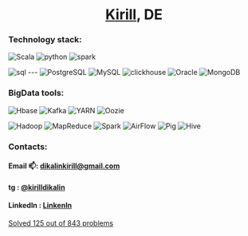 <h1 align="center"><a href="https://kirilldikalin.github.io/kirilldikalin.io/index.html">Kirill</a>, DE</h1>

### Technology stack:
![Scala](https://img.shields.io/badge/-Scala-090909?style=for-the-badge&logo=Scala)
![python](https://img.shields.io/badge/-python-090909?style=for-the-badge&logo=python) 
![spark](https://img.shields.io/badge/-spark-090909?style=for-the-badge&logo=spark) 

<!-- ![NumPy](https://img.shields.io/badge/-NumPy-090909?style=for-the-badge&logo=NumPy)
![Pandas](https://img.shields.io/badge/-Pandas-090909?style=for-the-badge&logo=Pandas)
 -->
![sql](https://img.shields.io/badge/-sql-090909?style=for-the-badge&logo=sql) ---
![PostgreSQL](https://img.shields.io/badge/-PostgreSQL-090909?style=for-the-badge&logo=PostgreSQL)
![MySQL](https://img.shields.io/badge/-MySQL-090909?style=for-the-badge&logo=MySQL)
![clickhouse](https://img.shields.io/badge/-clickhouse-090909?style=for-the-badge&logo=clickhouse)
![Oracle](https://img.shields.io/badge/-Oracle-090909?style=for-the-badge&logo=Oracle)
![MongoDB](https://img.shields.io/badge/-MongoDB-090909?style=for-the-badge&logo=MongoDB)

<!-- Остальные языки с которыми я в той или иной мере знаком:

![Java](https://img.shields.io/badge/-java-090909?style=for-the-badge&logo=java) 
![R](https://img.shields.io/badge/-R-090909?style=for-the-badge&logo=R)
![Go](https://img.shields.io/badge/-Go-090909?style=for-the-badge&logo=Go) -->

### BigData tools:

![Hbase](https://img.shields.io/badge/-Hbase-090909?style=for-the-badge&logo=Hbase)
![Kafka](https://img.shields.io/badge/-Kafka-090909?style=for-the-badge&logo=Kafka)
![YARN](https://img.shields.io/badge/-YARN-090909?style=for-the-badge&logo=YARN)
![Oozie](https://img.shields.io/badge/-Oozie-090909?style=for-the-badge&logo=Oozie)

![Hadoop](https://img.shields.io/badge/-hadoop-090909?style=for-the-badge&logo=hadoop)
![MapReduce](https://img.shields.io/badge/-MapReduce-090909?style=for-the-badge&logo=MapReduce)
![Spark](https://img.shields.io/badge/-Spark-090909?style=for-the-badge&logo=Spark)
![AirFlow](https://img.shields.io/badge/-AirFlow-090909?style=for-the-badge&logo=AirFlow)
![Pig](https://img.shields.io/badge/-Pig-090909?style=for-the-badge&logo=Pig)
![Hive](https://img.shields.io/badge/-Hive-090909?style=for-the-badge&logo=Hive)

### Contacts:

#### Email 📫: dikalinkirill@gmail.com
#### tg : [@kirilldikalin](https://t.me/kirilldikalin)
#### LinkedIn : [LinkenIn](https://www.linkedin.com/in/kirill-dikalin-212069221/)


[Solved 125 out of 843 problems](https://projecteuler.net/)
